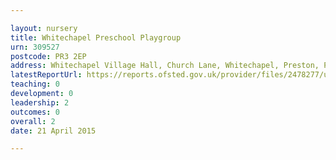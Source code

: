 ```yaml
---

layout: nursery
title: Whitechapel Preschool Playgroup
urn: 309527
postcode: PR3 2EP
address: Whitechapel Village Hall, Church Lane, Whitechapel, Preston, PR3 2EP
latestReportUrl: https://reports.ofsted.gov.uk/provider/files/2478277/urn/309527.pdf
teaching: 0
development: 0
leadership: 2
outcomes: 0
overall: 2
date: 21 April 2015

---
```

